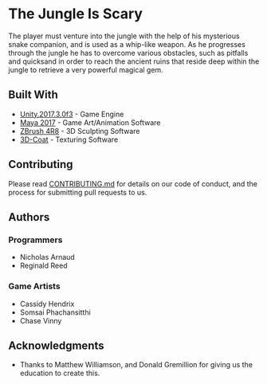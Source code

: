# The Jungle Is Scary
 The player must venture into the jungle with the help of his mysterious snake companion, and is used as a whip-like weapon. As he progresses through the jungle he has to overcome various obstacles, such as pitfalls and quicksand in order to reach the ancient ruins that reside deep within the jungle to retrieve a very powerful magical gem.

## Built With

* [Unity.2017.3.0f3](https://unity3d.com/get-unity/download/archive?_ga=2.16856240.869838989.1520466756-485344397.1507214877) - Game Engine
* [Maya 2017](https://www.autodesk.com/products/maya/overview) - Game Art/Animation Software
* [ZBrush 4R8](http://pixologic.com/features/) - 3D Sculpting Software
* [3D-Coat](https://3dcoat.com/home/) - Texturing Software

## Contributing

Please read [CONTRIBUTING.md](https://github.com/NicholasArnaud/The-Jungle-Is-Scary/blob/master/CONTRIBUTING.md) for details on our code of conduct, and the process for submitting pull requests to us.

## Authors

### Programmers
  * Nicholas Arnaud
  * Reginald Reed
### Game Artists
  * Cassidy Hendrix
  * Somsai Phachansitthi
  * Chase Vinny
  
## Acknowledgments
* Thanks to Matthew Williamson, and Donald Gremillion for giving us the education to create this.
